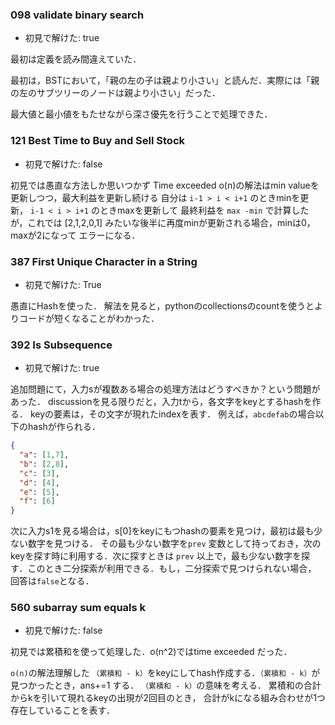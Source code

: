 
### 098 validate binary search
- 初見で解けた: true

最初は定義を読み間違えていた．

最初は，BSTにおいて，「親の左の子は親より小さい」と読んだ．実際には「親の左のサブツリーのノードは親より小さい」だった．

最大値と最小値をもたせながら深さ優先を行うことで処理できた．

### 121 Best Time to Buy and Sell Stock
- 初見で解けた: false

初見では愚直な方法しか思いつかず Time exceeded
o(n)の解法はmin valueを更新しつつ，最大利益を更新し続ける
自分は `i-1 > i < i+1` のときminを更新， `i-1 < i > i+1` のときmaxを更新して
最終利益を `max -min` で計算したが，これでは [2,1,2,0,1] みたいな後半に再度minが更新される場合，minは0，maxが2になって
エラーになる．

### 387 First Unique Character in a String
- 初見で解けた: True

愚直にHashを使った．
解法を見ると，pythonのcollectionsのcountを使うとよりコードが短くなることがわかった．


### 392 Is Subsequence
- 初見で解けた: true

追加問題にて，入力sが複数ある場合の処理方法はどうすべきか？という問題があった．
discussionを見る限りだと，入力tから，各文字をkeyとするhashを作る．
keyの要素は，その文字が現れたindexを表す．
例えば，`abcdefab`の場合以下のhashが作られる．
```json
{
  "a": [1,7],
  "b": [2,8],
  "c": [3],
  "d": [4],
  "e": [5],
  "f": [6]
}
```

次に入力s1を見る場合は，s[0]をkeyにもつhashの要素を見つけ，最初は最も少ない数字を見つける．
その最も少ない数字を`prev` 変数として持っておき，次のkeyを探す時に利用する．次に探すときは
`prev` 以上で，最も少ない数字を探す．このとき二分探索が利用できる．もし，二分探索で見つけられない場合，
回答は`false`となる．

### 560 subarray sum equals k
- 初見で解けた: false

初見では累積和を使って処理した．o(n^2)ではtime exceeded だった．

`o(n)`の解法理解した
`（累積和 - k）`をkeyにしてhash作成する．`（累積和 - k）`が見つかったとき，ans+=1 する．
`（累積和 - k）`の意味を考える．
累積和の合計からkを引いて現れるkeyの出現が2回目のとき，
合計がkになる組み合わせが1つ存在していることを表す．




